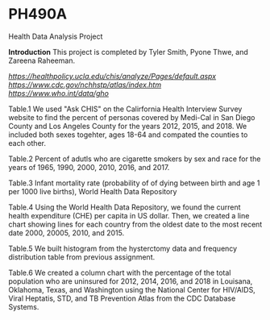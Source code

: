 # PH490A
Health Data Analysis Project

**Introduction**
This project is completed by Tyler Smith, Pyone Thwe, and Zareena Raheeman.

*https://healthpolicy.ucla.edu/chis/analyze/Pages/default.aspx*
*https://www.cdc.gov/nchhstp/atlas/index.htm*
*https://www.who.int/data/gho*

Table.1 We used "Ask CHIS" on the Calirfornia Health Interview Survey website to find the percent of personas covered by Medi-Cal in San Diego County and Los Angeles County for the years 2012, 2015, and 2018. We included both sexes togehter, ages 18-64 and compated the counties to each other. 

Table.2 Percent of adutls who are cigarette smokers by sex and race for the years of 1965, 1990, 2000, 2010, 2016, and 2017.

Table.3 Infant mortality rate (probability of of dying between birth and age 1 per 1000 live births), World Health Data Repository

Table.4 Using the World Health Data Repository, we found the current health expenditure (CHE) per capita in US dollar. Then, we created a line chart showing lines for each country from the oldest date to the most recent date 2000, 20005, 2010, and 2015.

Table.5 We built histogram from the hysterctomy data and frequency distribution table from previous assignment.

Table.6 We created a column chart with the percentage of the total population who are uninsured for 2012, 2014, 2016, and 2018 in Louisana, Oklahoma, Texas, and Washington using the National Center for HIV/AIDS, Viral Heptatis, STD, and TB Prevention Atlas from the CDC Database Systems. 
